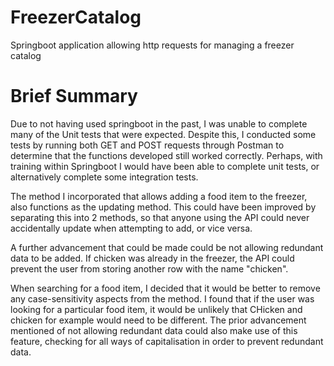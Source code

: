 # FreezerCatalog
Springboot application allowing http requests for managing a freezer catalog


# Brief Summary
Due to not having used springboot in the past, I was unable to complete many of the Unit tests that were expected. Despite this, I conducted some tests by running both GET and POST requests through Postman to determine that the functions developed still worked correctly. Perhaps, with training within Springboot I would have been able to complete unit tests, or alternatively complete some integration tests. 

The method I incorporated that allows adding a food item to the freezer, also functions as the updating method. This could have been improved by separating this into 2 methods, so that anyone using the API could never accidentally update when attempting to add, or vice versa. 

A further advancement that could be made could be not allowing redundant data to be added. If chicken was already in the freezer, the API could prevent the user from storing another row with the name "chicken".

When searching for a food item, I decided that it would be better to remove any case-sensitivity aspects from the method. I found that if the user was looking for a particular food item, it would be unlikely that CHicken and chicken for example would need to be different. The prior advancement mentioned of not allowing redundant data could also make use of this feature, checking for all ways of capitalisation in order to prevent redundant data.
